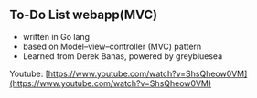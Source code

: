 ## To-Do List webapp(MVC)

- written in Go lang
- based on Model–view–controller (MVC) pattern
- Learned from Derek Banas, powered by greybluesea

Youtube: [https://www.youtube.com/watch?v=ShsQheow0VM](https://www.youtube.com/watch?v=ShsQheow0VM)
